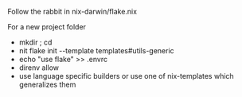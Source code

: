 Follow the rabbit in nix-darwin/flake.nix

For a new project folder
  - mkdir <folder>; cd <folder>
  - nit flake init --template templates#utils-generic
  - echo "use flake" >> .envrc
  - direnv allow
  - use language specific builders or use one of nix-templates which generalizes them
